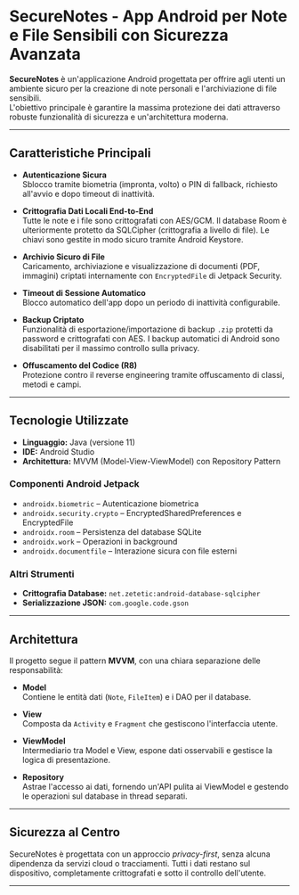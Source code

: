 # SecureNotes - App Android per Note e File Sensibili con Sicurezza Avanzata

**SecureNotes** è un'applicazione Android progettata per offrire agli utenti un ambiente sicuro per la creazione di note personali e l'archiviazione di file sensibili.  
L'obiettivo principale è garantire la massima protezione dei dati attraverso robuste funzionalità di sicurezza e un'architettura moderna.

---

##  Caratteristiche Principali

- **Autenticazione Sicura**  
  Sblocco tramite biometria (impronta, volto) o PIN di fallback, richiesto all'avvio e dopo timeout di inattività.

- **Crittografia Dati Locali End-to-End**  
  Tutte le note e i file sono crittografati con AES/GCM. Il database Room è ulteriormente protetto da SQLCipher (crittografia a livello di file). Le chiavi sono gestite in modo sicuro tramite Android Keystore.

- **Archivio Sicuro di File**  
  Caricamento, archiviazione e visualizzazione di documenti (PDF, immagini) criptati internamente con `EncryptedFile` di Jetpack Security.

- **Timeout di Sessione Automatico**  
  Blocco automatico dell'app dopo un periodo di inattività configurabile.

- **Backup Criptato**  
  Funzionalità di esportazione/importazione di backup `.zip` protetti da password e crittografati con AES. I backup automatici di Android sono disabilitati per il massimo controllo sulla privacy.

- **Offuscamento del Codice (R8)**  
  Protezione contro il reverse engineering tramite offuscamento di classi, metodi e campi.

---

##  Tecnologie Utilizzate

- **Linguaggio:** Java (versione 11)  
- **IDE:** Android Studio  
- **Architettura:** MVVM (Model-View-ViewModel) con Repository Pattern  

###  Componenti Android Jetpack

- `androidx.biometric` – Autenticazione biometrica  
- `androidx.security.crypto` – EncryptedSharedPreferences e EncryptedFile  
- `androidx.room` – Persistenza del database SQLite  
- `androidx.work` – Operazioni in background  
- `androidx.documentfile` – Interazione sicura con file esterni  

###  Altri Strumenti

- **Crittografia Database:** `net.zetetic:android-database-sqlcipher`  
- **Serializzazione JSON:** `com.google.code.gson`

---

##  Architettura

Il progetto segue il pattern **MVVM**, con una chiara separazione delle responsabilità:

- **Model**  
  Contiene le entità dati (`Note`, `FileItem`) e i DAO per il database.

- **View**  
  Composta da `Activity` e `Fragment` che gestiscono l'interfaccia utente.

- **ViewModel**  
  Intermediario tra Model e View, espone dati osservabili e gestisce la logica di presentazione.

- **Repository**  
  Astrae l'accesso ai dati, fornendo un'API pulita ai ViewModel e gestendo le operazioni sul database in thread separati.

---

##  Sicurezza al Centro

SecureNotes è progettata con un approccio *privacy-first*, senza alcuna dipendenza da servizi cloud o tracciamenti. Tutti i dati restano sul dispositivo, completamente crittografati e sotto il controllo dell'utente.

---
